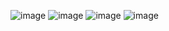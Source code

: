 ![image](https://github.com/user-attachments/assets/50479c7b-6fc9-4baa-9a77-291b0b5faaad)
![image](https://github.com/user-attachments/assets/db7e7375-d6ad-4be1-8258-12c313fecba6)
![image](https://github.com/user-attachments/assets/999247a8-4b41-4467-b2c6-62f67172d8cf)
![image](https://github.com/user-attachments/assets/fbd84b6b-2400-4047-9d44-d2b1dd592c18)
